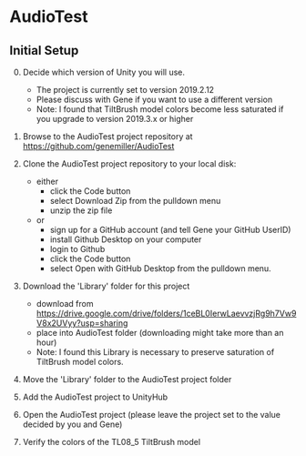 # AudioTest
 

## Initial Setup

0. Decide which version of Unity you will use.
    - The project is currently set to version 2019.2.12
    - Please discuss with Gene if you want to use a different version
    - Note: I found that TiltBrush model colors become less saturated if you upgrade to version 2019.3.x or higher

1. Browse to the AudioTest project repository at https://github.com/genemiller/AudioTest

2. Clone the AudioTest project repository to your local disk:
    - either
        - click the Code button
        - select Download Zip from the pulldown menu
        - unzip the zip file
    - or
        - sign up for a GitHub account (and tell Gene your GitHub UserID)
        - install Github Desktop on your computer
        - login to Github
        - click the Code button
        - select Open with GitHub Desktop from the pulldown menu.

3. Download the 'Library' folder for this project
    - download from https://drive.google.com/drive/folders/1ceBL0IerwLaevvzjRg9h7Vw9V8x2UVyy?usp=sharing
    - place into AudioTest folder (downloading might take more than an hour)
    - Note: I found this Library is necessary to preserve saturation of TiltBrush model colors.

4. Move the 'Library' folder to the AudioTest project folder

5. Add the AudioTest project to UnityHub

6. Open the AudioTest project (please leave the project set to the value decided by you and Gene)

7. Verify the colors of the TL08_5 TiltBrush model


 
